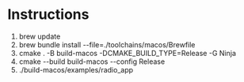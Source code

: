 # Instructions
1. brew update
2. brew bundle install --file=./toolchains/macos/Brewfile
3. cmake . -B build-macos -DCMAKE_BUILD_TYPE=Release -G Ninja
4. cmake --build build-macos --config Release
5. ./build-macos/examples/radio_app
